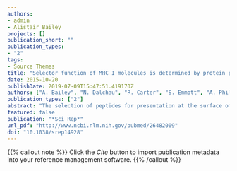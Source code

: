 ```yaml
---
authors:
- admin
- Alistair Bailey
projects: []
publication_short: ""
publication_types:
- "2"
tags:
- Source Themes
title: "Selector function of MHC I molecules is determined by protein plasticity"
date: 2015-10-20
publishDate: 2019-07-09T15:47:51.419170Z
authors: ["A. Bailey", "N. Dalchau", "R. Carter", "S. Emmott", "A. Phillips", "J. M. Werner", "T. Elliott"]
publication_types: ["2"]
abstract: "The selection of peptides for presentation at the surface of most nucleated cells by major histocompatibility complex class I molecules (MHC I) is crucial to the immune response in vertebrates. However, the mechanisms of the rapid selection of high affinity peptides by MHC I from amongst thousands of mostly low affinity peptides are not well understood. We developed computational systems models encoding distinct mechanistic hypotheses for two molecules, HLA-B*44:02 (B*4402) and HLA-B*44:05 (B*4405), which differ by a single residue yet lie at opposite ends of the spectrum in their intrinsic ability to select high affinity peptides. We used in vivo biochemical data to infer that a conformational intermediate of MHC I is significant for peptide selection. We used molecular dynamics simulations to show that peptide selector function correlates with protein plasticity, and confirmed this experimentally by altering the plasticity of MHC I with a single point mutation, which altered in vivo selector function in a predictable way. Finally, we investigated the mechanisms by which the co-factor tapasin influences MHC I plasticity. We propose that tapasin modulates MHC I plasticity by dynamically coupling the peptide binding region and α3 domain of MHC I allosterically, resulting in enhanced peptide selector function."
featured: false
publication: "*Sci Rep*"
url_pdf: "http://www.ncbi.nlm.nih.gov/pubmed/26482009"
doi: "10.1038/srep14928"
---
```


{{% callout note %}}
Click the *Cite* button to import publication metadata into your reference management software.
{{% /callout %}}
